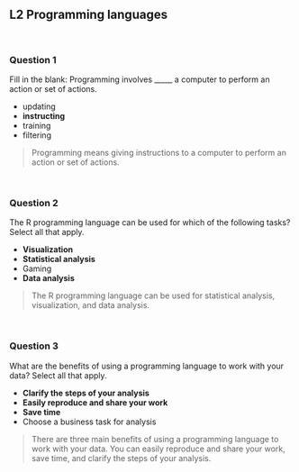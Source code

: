 ## L2 Programming languages

&nbsp;

### Question 1

Fill in the blank: Programming involves _____ a computer to perform an action or set of actions.

* updating
* **instructing**
* training
* filtering

> Programming means giving instructions to a computer to perform an action or set of actions.

&nbsp;

### Question 2

The R programming language can be used for which of the following tasks? Select all that apply. 

* **Visualization**
* **Statistical analysis**
* Gaming
* **Data analysis**

> The R programming language can be used for statistical analysis, visualization, and data analysis.

&nbsp;

### Question 3

What are the benefits of using a programming language to work with your data? Select all that apply.

* **Clarify the steps of your analysis**
* **Easily reproduce and share your work**
* **Save time**
* Choose a business task for analysis

> There are three main benefits of using a programming language to work with your data. You can easily reproduce and share your work, save time, and clarify the steps of your analysis.
